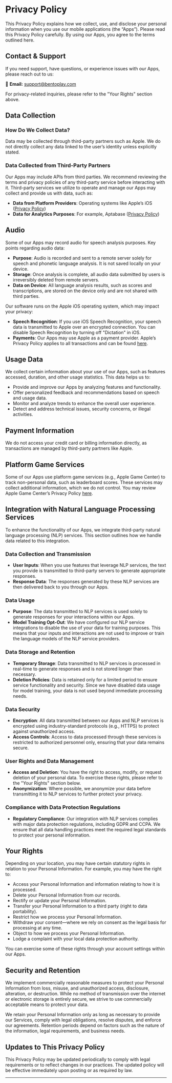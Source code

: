 
# Privacy Policy

This Privacy Policy explains how we collect, use, and disclose your personal information when you use our mobile applications (the “Apps”). Please read this Privacy Policy carefully. By using our Apps, you agree to the terms outlined here.

## Contact & Support

If you need support, have questions, or experience issues with our Apps, please reach out to us:

📧 **Email:** [support@bentoplay.com](mailto:support@bentoplay.com)  

For privacy-related inquiries, please refer to the "Your Rights" section above.

## Data Collection

### How Do We Collect Data?
Data may be collected through third-party partners such as Apple. We do not directly collect any data linked to the user’s identity unless explicitly stated.

### Data Collected from Third-Party Partners

Our Apps may include APIs from third parties. We recommend reviewing the terms and privacy policies of any third-party service before interacting with it. Third-party services we utilize to operate and manage our Apps may collect and provide us with data, such as:

- **Data from Platform Providers**: Operating systems like Apple’s iOS ([Privacy Policy](https://www.apple.com/legal/privacy/en-ww/))
- **Data for Analytics Purposes**: For example, Aptabase ([Privacy Policy](https://aptabase.com/legal/privacy))

## Audio

Some of our Apps may record audio for speech analysis purposes. Key points regarding audio data:

- **Purpose**: Audio is recorded and sent to a remote server solely for speech and phonetic language analysis. It is not saved locally on your device.
- **Storage**: Once analysis is complete, all audio data submitted by users is irreversibly deleted from remote servers.
- **Data on Device**: All language analysis results, such as scores and transcriptions, are stored on the device only and are not shared with third parties.

Our software runs on the Apple iOS operating system, which may impact your privacy:

- **Speech Recognition**: If you use iOS Speech Recognition, your speech data is transmitted to Apple over an encrypted connection. You can disable Speech Recognition by turning off "Dictation" in iOS.
- **Payments**: Our Apps may use Apple as a payment provider. Apple’s Privacy Policy applies to all transactions and can be found [here](https://www.apple.com/legal/privacy/en-ww/).

## Usage Data

We collect certain information about your use of our Apps, such as features accessed, duration, and other usage statistics. This data helps us to:

- Provide and improve our Apps by analyzing features and functionality.
- Offer personalized feedback and recommendations based on speech and usage data.
- Monitor and analyze trends to enhance the overall user experience.
- Detect and address technical issues, security concerns, or illegal activities.

## Payment Information

We do not access your credit card or billing information directly, as transactions are managed by third-party partners like Apple.

## Platform Game Services

Some of our Apps use platform game services (e.g., Apple Game Center) to track non-personal data, such as leaderboard scores. These services may collect additional information, which we do not control. You may review Apple Game Center’s Privacy Policy [here](https://www.apple.com/legal/privacy/en-ww/).

## Integration with Natural Language Processing Services

To enhance the functionality of our Apps, we integrate third-party natural language processing (NLP) services. This section outlines how we handle data related to this integration.

### Data Collection and Transmission

- **User Inputs**: When you use features that leverage NLP services, the text you provide is transmitted to third-party servers to generate appropriate responses.
- **Response Data**: The responses generated by these NLP services are then delivered back to you through our Apps.

### Data Usage

- **Purpose**: The data transmitted to NLP services is used solely to generate responses for your interactions within our Apps.
- **Model Training Opt-Out**: We have configured our NLP service integrations to disable the use of your data for training purposes. This means that your inputs and interactions are not used to improve or train the language models of the NLP service providers.

### Data Storage and Retention

- **Temporary Storage**: Data transmitted to NLP services is processed in real-time to generate responses and is not stored longer than necessary.
- **Deletion Policies**: Data is retained only for a limited period to ensure service functionality and security. Since we have disabled data usage for model training, your data is not used beyond immediate processing needs.
  

### Data Security

- **Encryption**: All data transmitted between our Apps and NLP services is encrypted using industry-standard protocols (e.g., HTTPS) to protect against unauthorized access.
- **Access Controls**: Access to data processed through these services is restricted to authorized personnel only, ensuring that your data remains secure.

### User Rights and Data Management

- **Access and Deletion**: You have the right to access, modify, or request deletion of your personal data. To exercise these rights, please refer to the "Your Rights" section below.
- **Anonymization**: Where possible, we anonymize your data before transmitting it to NLP services to further protect your privacy.

### Compliance with Data Protection Regulations

- **Regulatory Compliance**: Our integration with NLP services complies with major data protection regulations, including GDPR and CCPA. We ensure that all data handling practices meet the required legal standards to protect your personal information.

## Your Rights

Depending on your location, you may have certain statutory rights in relation to your Personal Information. For example, you may have the right to:

- Access your Personal Information and information relating to how it is processed.
- Delete your Personal Information from our records.
- Rectify or update your Personal Information.
- Transfer your Personal Information to a third party (right to data portability).
- Restrict how we process your Personal Information.
- Withdraw your consent—where we rely on consent as the legal basis for processing at any time.
- Object to how we process your Personal Information.
- Lodge a complaint with your local data protection authority.

You can exercise some of these rights through your account settings within our Apps.

## Security and Retention

We implement commercially reasonable measures to protect your Personal Information from loss, misuse, and unauthorized access, disclosure, alteration, or destruction. While no method of transmission over the internet or electronic storage is entirely secure, we strive to use commercially acceptable means to protect your data.

We retain your Personal Information only as long as necessary to provide our Services, comply with legal obligations, resolve disputes, and enforce our agreements. Retention periods depend on factors such as the nature of the information, legal requirements, and business needs.

## Updates to This Privacy Policy

This Privacy Policy may be updated periodically to comply with legal requirements or to reflect changes in our practices. The updated policy will be effective immediately upon posting or as required by law.

---
